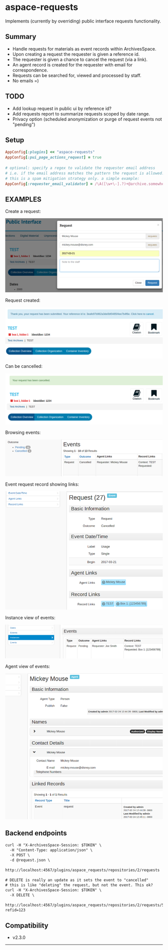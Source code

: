 # aspace-requests

Implements (currently by overriding) public interface requests functionality.

## Summary

- Handle requests for materials as event records within ArchivesSpace.
- Upon creating a request the requester is given a reference id.
- The requester is given a chance to cancel the request (via a link).
- An agent record is created for the requester with email for correspondence.
- Requests can be searched for, viewed and processed by staff.
- No emails =)

## TODO

- Add lookup request in public ui by reference id?
- Add requests report to summarize requests scoped by date range.
- Privacy option (scheduled anonymization or purge of request events not "pending")

## Setup

```ruby
AppConfig[:plugins] << "aspace-requests"
AppConfig[:pui_page_actions_request] = true

# optional: specify a regex to validate the requester email address
# i.e. if the email address matches the pattern the request is allowed.
# this is a spam mitigation strategy only. a simple example:
AppConfig[:requester_email_validator] = /\A([\w+\-].?)+@archive.somewhere.edu$/i
```

## EXAMPLES

Create a request:

![#](examples/requests1.png)

Request created:

![#](examples/requests2.png)

Can be cancelled:

![#](examples/requests3.png)

Browsing events:

![#](examples/requests4.png)

Event request record showing links:

![#](examples/requests5.png)

Instance view of events:

![#](examples/requests6.png)

Agent view of events:

![#](examples/requests7.png)

## Backend endpoints

```
curl -H "X-ArchivesSpace-Session: $TOKEN" \
  -H "Content-Type: application/json" \
  -X POST \
  -d @request.json \
  http://localhost:4567/plugins/aspace_requests/repositories/2/requests

# DELETE is really an update as it sets the event to "cancelled"
# this is like "deleting" the request, but not the event. This ok?
curl -H "X-ArchivesSpace-Session: $TOKEN" \
  -X DELETE \
  http://localhost:4567/plugins/aspace_requests/repositories/2/requests/5?refid=123
```

## Compatibility

- v2.3.0

---
